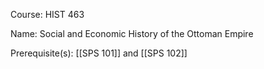 




Course: HIST 463

Name: Social and Economic History of the Ottoman Empire

Prerequisite(s): [[SPS 101]] and [[SPS 102]]